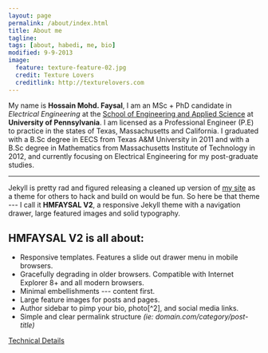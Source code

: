 ```yaml
---
layout: page
permalink: /about/index.html
title: About me
tagline: 
tags: [about, habedi, me, bio]
modified: 9-9-2013
image:
  feature: texture-feature-02.jpg
  credit: Texture Lovers
  creditlink: http://texturelovers.com
---
```


My name is **Hossain Mohd. Faysal**, I am an MSc + PhD candidate in *Electrical Engineering* at the [School of Engineering and Applied Science](http://www.seas.upenn.edu/) at **University of Pennsylvania**. I am licensed as a Professional Engineer (P.E) to practice in the states of Texas, Massachusetts and California. I graduated with a B.Sc degree in EECS from Texas A&M University in 2011 and with a B.Sc degree in Mathematics from Massachusetts Institute of Technology in 2012, and currently focusing on Electrical Engineering for my post-graduate studies.   

---
Jekyll is pretty rad and figured releasing a cleaned up version of [my site](http://www.theevilgenius.tk) as a theme for others to hack and build on would be fun. So here be that theme --- I call it **HMFAYSAL V2**, a responsive Jekyll theme with a navigation drawer, large featured images and solid typography. 

## HMFAYSAL V2 is all about:

* Responsive templates. Features a slide out drawer menu in mobile browsers.
* Gracefully degrading in older browsers. Compatible with Internet Explorer 8+ and all modern browsers. 
* Minimal embellishments --- content first.
* Large feature images for posts and pages.
* Author sidebar to pimp your bio, photo[^2], and social media links.
* Simple and clear permalink structure *(ie: domain.com/category/post-title)*

<a markdown="0" href="{{ site.url }}/technical-details" class="btn">Technical Details</a>
